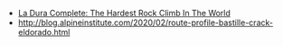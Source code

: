 - [La Dura Complete: The Hardest Rock Climb In The World](https://youtu.be/V1P97VVt6_k)
- http://blog.alpineinstitute.com/2020/02/route-profile-bastille-crack-eldorado.html
